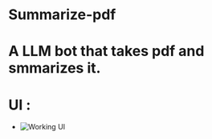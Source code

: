 # Summarize-pdf

# A LLM bot that takes pdf and smmarizes it.

# UI : 

* ![Working UI](https://github.com/Rakib-data-scientist/Summarize-pdf/assets/137823730/a96f6abd-6c87-4fb1-8bd8-0539bca94726)
